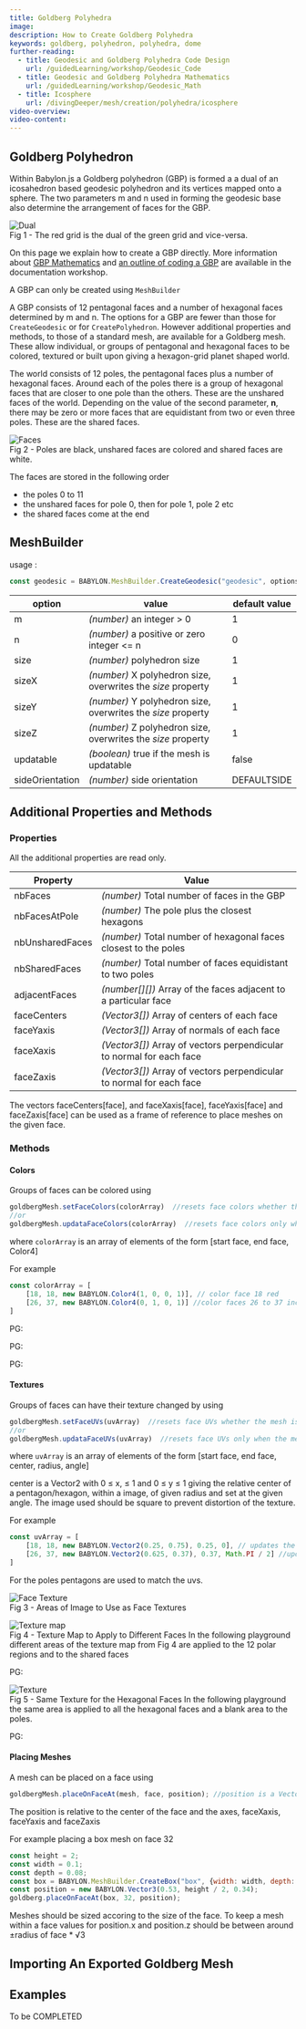 ```yaml
---
title: Goldberg Polyhedra
image: 
description: How to Create Goldberg Polyhedra
keywords: goldberg, polyhedron, polyhedra, dome
further-reading:
  - title: Geodesic and Goldberg Polyhedra Code Design
    url: /guidedLearning/workshop/Geodesic_Code
  - title: Geodesic and Goldberg Polyhedra Mathematics
    url: /guidedLearning/workshop/Geodesic_Math
  - title: Icosphere
    url: /divingDeeper/mesh/creation/polyhedra/icosphere
video-overview:
video-content:
---
```


## Goldberg Polyhedron
Within Babylon.js a Goldberg polyhedron (GBP) is formed a a dual of an icosahedron based geodesic polyhedron and its vertices mapped onto a sphere. The two parameters m and n used in forming the geodesic base also determine the arrangement of faces for the GBP.

![Dual](/img/snippets/geo31.png)  
Fig 1 - The red grid is the dual of the green grid and vice-versa.

On this page we explain how to create a GBP directly. More information about [GBP Mathematics](/guidedLearning/workshop/Geodesic_Math) and [an outline of coding a GBP](/guidedLearning/workshop/Geodesic_Code) are available in the documentation workshop.

A GBP can only be created using ```MeshBuilder```

A GBP consists of 12 pentagonal faces and a number of hexagonal faces determined by m and n. The options for a GBP are fewer than those for ```CreateGeodesic``` or for ```CreatePolyhedron```. However additional properties and methods, to those of a standard mesh, are available for a Goldberg mesh. These allow individual, or groups of pentagonal and hexagonal faces to be colored, textured or built upon giving a hexagon-grid planet shaped world.

The world consists of 12 poles, the pentagonal faces plus a number of hexagonal faces. Around each of the poles there is a group of hexagonal faces that are closer to one pole than the others. These are the unshared faces of the world. Depending on the value of the second parameter, **n**, there may be zero or more faces that are equidistant from two or even three poles. These are the shared faces.

![Faces](/img/snippets/geo32.png)  
Fig 2 - Poles are black, unshared faces are colored and shared faces are white.

The faces are stored in the following order
* the poles 0 to 11
* the unshared faces for pole 0, then for pole 1, pole 2 etc
* the shared faces come at the end

## MeshBuilder

usage :

```javascript
const geodesic = BABYLON.MeshBuilder.CreateGeodesic("geodesic", options, scene); //scene is optional and defaults to the current scene
```

| option          | value                                                                                              | default value                    |
| --------------- | -------------------------------------------------------------------------------------------------- | -------------------------------- |
| m               | _(number)_ an integer > 0                                                                          | 1                                |
| n               | _(number)_ a positive or zero integer <= n                                                         | 0                                |
| size            | _(number)_ polyhedron size                                                                         | 1                                |
| sizeX           | _(number)_ X polyhedron size, overwrites the _size_ property                                       | 1                                |
| sizeY           | _(number)_ Y polyhedron size, overwrites the _size_ property                                       | 1                                |
| sizeZ           | _(number)_ Z polyhedron size, overwrites the _size_ property                                       | 1                                |
| updatable       | _(boolean)_ true if the mesh is updatable                                                          | false                            |
| sideOrientation | _(number)_ side orientation                                                                        | DEFAULTSIDE                      |


## Additional Properties and Methods
### Properties

All the additional properties are read only.

| Property        | Value                                  |
| ------------------- | --------------------------------------------------------------------------- |
| nbFaces             | _(number)_ Total number of faces in the GBP                                 |
| nbFacesAtPole       | _(number)_ The pole plus the closest hexagons                               |
| nbUnsharedFaces     | _(number)_ Total number of hexagonal faces closest to the poles             |
| nbSharedFaces       | _(number)_ Total number of faces equidistant to two poles                   |
| adjacentFaces       | _(number[][])_ Array of the faces adjacent to a particular face             |
| faceCenters         | _(Vector3[])_ Array of centers of each face                                 |
| faceYaxis           | _(Vector3[])_ Array of normals of each face                                 |
| faceXaxis           | _(Vector3[])_ Array of vectors perpendicular to normal for each face        |
| faceZaxis           | _(Vector3[])_ Array of vectors perpendicular to normal for each face        |

The vectors faceCenters[face], and faceXaxis[face], faceYaxis[face] and faceZaxis[face] can be used as a frame of reference to place meshes on the given face.

### Methods

#### Colors
Groups of faces can be colored using

```javascript
goldbergMesh.setFaceColors(colorArray)  //resets face colors whether the mesh is updatable or not
//or
goldbergMesh.updataFaceColors(colorArray)  //resets face colors only when the mesh is updatable
```

where ```colorArray``` is an array of elements of the form [start face, end face, Color4]

For example
```javascript
const colorArray = [
    [18, 18, new BABYLON.Color4(1, 0, 0, 1)], // color face 18 red
    [26, 37, new BABYLON.Color4(0, 1, 0, 1)] //color faces 26 to 37 inclusive green
]
```

PG: <Playground id="#A8VZGP#9" title="Color Faces" description="Coloring individual faces"/>

PG: <Playground id="#A8VZGP#4" title="Adjacent Faces" description="Faces immediately adjacent"/>

PG: <Playground id="#A8VZGP#5" title="Random Adjacent Faces" description="Moving from face to adjacent face"/>

#### Textures
Groups of faces can have their texture changed by using

```javascript
goldbergMesh.setFaceUVs(uvArray)  //resets face UVs whether the mesh is updatable or not
//or
goldbergMesh.updataFaceUVs(uvArray)  //resets face UVs only when the mesh is updatable
```

where ```uvArray``` is an array of elements of the form [start face, end face, center, radius, angle]

center is a Vector2 with 0 &le; x, &le; 1 and 0 &le; y &le; 1 giving the relative center of a pentagon/hexagon, within a image,  of given radius and set at the given angle. The image used should be square to prevent distortion of the texture.

For example
```javascript
const uvArray = [
    [18, 18, new BABYLON.Vector2(0.25, 0.75), 0.25, 0], // updates the uvs for face 18 to match the vertices of the green hexagon in Fig 3
    [26, 37, new BABYLON.Vector2(0.625, 0.37), 0.37, Math.PI / 2] //updates the uvs for faces 26 to 37 to match the vertices of the red hexagon in Fig 3
]
```
For the poles pentagons are used to match the uvs.

![Face Texture](/img/snippets/geo33.png)  
Fig 3 - Areas of Image to Use as Face Textures

![Texture map](https://assets.babylonjs.com/environments/hexworld.jpg)  
Fig 4 - Texture Map to Apply to Different Faces
In the following playground different areas of the texture map from Fig 4 are applied to the 12 polar regions and to the shared faces

PG: <Playground id="#A8VZGP#10" title="Different Textures" description="The poles and their close neighbours share textures"/>

![Texture](https://assets.babylonjs.com/environments/redarrow.jpg)  
Fig 5 - Same Texture for the Hexagonal Faces
In the following playground the same area is applied to all the hexagonal faces and a blank area to the poles.

PG: <Playground id="#A8VZGP#12" title="Angling Textures" description="Changing the angle of a texture area"/>

#### Placing Meshes
A mesh can be placed on a face using

```javascript
goldbergMesh.placeOnFaceAt(mesh, face, position); //position is a Vector3
```

The position is relative to the center of the face and the axes, faceXaxis, faceYaxis and faceZaxis

For example
placing a box mesh on face 32
```javascript
const height = 2;
const width = 0.1;
const depth = 0.08;
const box = BABYLON.MeshBuilder.CreateBox("box", {width: width, depth: depth, height: height});
const position = new BABYLON.Vector3(0.53, height / 2, 0.34);
goldberg.placeOnFaceAt(box, 32, position);
```
Meshes should be sized accoring to the size of the face. To keep a mesh within a face values for position.x and position.z should be between around &PlusMinus;radius of face * &radic;3


## Importing An Exported Goldberg Mesh

## Examples

To be COMPLETED

